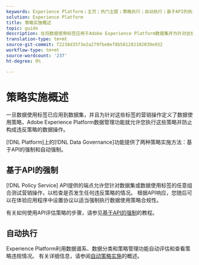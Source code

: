 ```yaml
---
keywords: Experience Platform；主页；热门主题；策略执行；自动执行；基于API的执行；数据管理
solution: Experience Platform
title: 策略实施概述
topic: guide
description: 在将数据使用标签应用于Adobe Experience Platform数据集并为针对这些标签的营销操作定义数据使用策略后，数据管理功能允许您实施这些策略并防止构成违反策略的数据操作。 平台上的数据管理功能提供了两种策略实施方法，即基于API的实施和自动实施。
translation-type: tm+mt
source-git-commit: f2238d35f3e2a279fbe8ef8b581282102039e932
workflow-type: tm+mt
source-wordcount: '237'
ht-degree: 0%

---
```



# 策略实施概述

一旦数据使用标签已应用到数据集，并且为针对这些标签的营销操作定义了数据使用策略，Adobe Experience Platform数据管理功能就允许您执行这些策略并防止构成违反策略的数据操作。

[!DNL Platform]上的[!DNL Data Governance]功能提供了两种策略实施方法：基于API的强制和自动强制。

## 基于API的强制

[!DNL Policy Service] API提供的端点允许您针对数据集或数据使用标签的任意组合测试营销操作，以检查是否发生任何违反策略的情况。 根据API响应，您随后可以在体验应用程序中设置协议以适当强制执行数据使用策略合规性。

有关如何使用API评估策略的步骤，请参见[基于API的强制](./api-enforcement.md)的教程。

## 自动执行

Experience Platform利用数据谱系、数据分类和策略管理功能自动评估和查看策略违规情况。 有关详细信息，请参阅[自动策略实施](./auto-enforcement.md)的概述。